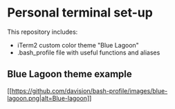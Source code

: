 # Personal terminal set-up

This repository includes:
* iTerm2 custom color theme "Blue Lagoon"
* .bash_profile file with useful functions and aliases

## Blue Lagoon theme example ##

[[https://github.com/davision/bash-profile/images/blue-lagoon.png|alt=Blue-lagoon]]
